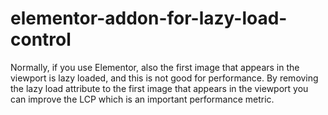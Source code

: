 # elementor-addon-for-lazy-load-control
Normally, if you use Elementor, also the first image that appears in the viewport is lazy loaded, and this is not good for performance. By removing the lazy load attribute to the first image that appears in the viewport you can improve the LCP which is an important performance metric.
